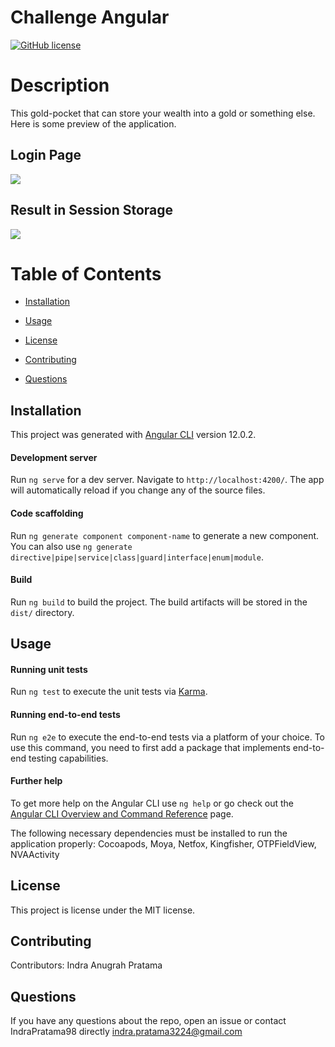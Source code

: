 # Challenge Angular
[![GitHub license](https://img.shields.io/badge/license-MIT-blue.svg)](https://github.com/IndraPratama98/ZWallet)

# Description

This gold-pocket that can store your wealth into a gold or something else. Here is some preview of the application.

## Login Page
![](Images/Screen%20Shot%202021-06-01%20at%2013.15.33.png)
## Result in Session Storage
![](Images/Screen%20Shot%202021-06-01%20at%2013.16.46.png)

# Table of Contents 

* [Installation](#installation)

* [Usage](#usage)

* [License](#license)

* [Contributing](#contributing)

* [Questions](#questions)

## Installation

This project was generated with [Angular CLI](https://github.com/angular/angular-cli) version 12.0.2.

#### Development server

Run `ng serve` for a dev server. Navigate to `http://localhost:4200/`. The app will automatically reload if you change any of the source files.

#### Code scaffolding

Run `ng generate component component-name` to generate a new component. You can also use `ng generate directive|pipe|service|class|guard|interface|enum|module`.

#### Build

Run `ng build` to build the project. The build artifacts will be stored in the `dist/` directory.


## Usage


#### Running unit tests

Run `ng test` to execute the unit tests via [Karma](https://karma-runner.github.io).

#### Running end-to-end tests

Run `ng e2e` to execute the end-to-end tests via a platform of your choice. To use this command, you need to first add a package that implements end-to-end testing capabilities.

#### Further help

To get more help on the Angular CLI use `ng help` or go check out the [Angular CLI Overview and Command Reference](https://angular.io/cli) page.

The following necessary dependencies must be installed to run the application properly: Cocoapods, Moya, Netfox, Kingfisher, OTPFieldView, NVAActivity


## License

This project is license under the MIT license.

## Contributing

​Contributors: Indra Anugrah Pratama

## Questions

If you have any questions about the repo, open an issue or contact IndraPratama98 directly indra.pratama3224@gmail.com

